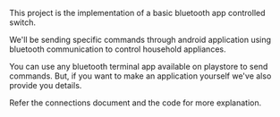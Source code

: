 This project is the implementation of a basic bluetooth app controlled switch. 

We'll be sending specific commands through android application using bluetooth communication to control household appliances.

You can use any bluetooth terminal app available on playstore to send commands.
But, if you want to make an application yourself we've also provide you details.

Refer the connections document and the code for more explanation.
